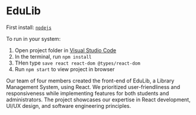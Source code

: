 
# EduLib

  First install:  <code><a href="https://nodejs.org/en/download/">nodejs</a></code>

  To run in your system:
  
  1) Open project folder in <a href="https://code.visualstudio.com/download">Visual Studio Code</a>
  2) In the terminal, run `npm install`
  3) THen type `save react react-dom @types/react-dom`
  4) Run `npm start` to view project in browser

  Our team of four members created the front-end of EduLib, a Library Management System, using React. We prioritized user-friendliness and responsiveness while implementing features for both students and administrators. The project showcases our expertise in React development, UI/UX design, and software engineering principles.
  

